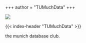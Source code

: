+++
author = "TUMuchData"
+++

<img src="images/logo_white.svg" style="max-width: 200px;" />

{{< index-header "TUMuchData" >}}

<p class="tumuchdata-subtext">the munich database club.</p>

<br>
